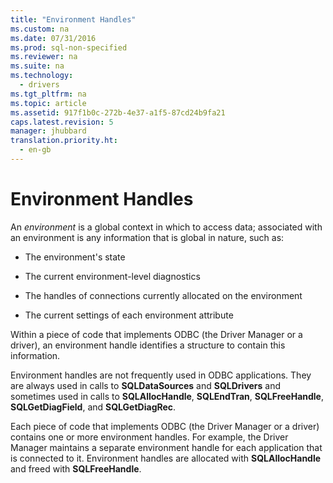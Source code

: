 ```yaml
---
title: "Environment Handles"
ms.custom: na
ms.date: 07/31/2016
ms.prod: sql-non-specified
ms.reviewer: na
ms.suite: na
ms.technology: 
  - drivers
ms.tgt_pltfrm: na
ms.topic: article
ms.assetid: 917f1b0c-272b-4e37-a1f5-87cd24b9fa21
caps.latest.revision: 5
manager: jhubbard
translation.priority.ht: 
  - en-gb
---
```

# Environment Handles
An *environment* is a global context in which to access data; associated with an environment is any information that is global in nature, such as:  
  
-   The environment's state  
  
-   The current environment-level diagnostics  
  
-   The handles of connections currently allocated on the environment  
  
-   The current settings of each environment attribute  
  
 Within a piece of code that implements ODBC (the Driver Manager or a driver), an environment handle identifies a structure to contain this information.  
  
 Environment handles are not frequently used in ODBC applications. They are always used in calls to **SQLDataSources** and **SQLDrivers** and sometimes used in calls to **SQLAllocHandle**, **SQLEndTran**, **SQLFreeHandle**, **SQLGetDiagField**, and **SQLGetDiagRec**.  
  
 Each piece of code that implements ODBC (the Driver Manager or a driver) contains one or more environment handles. For example, the Driver Manager maintains a separate environment handle for each application that is connected to it. Environment handles are allocated with **SQLAllocHandle** and freed with **SQLFreeHandle**.